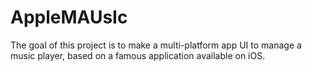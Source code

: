 # AppleMAUsIc

The goal of this project is to make a multi-platform app UI to manage a music player, based on a famous application available on iOS.